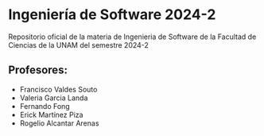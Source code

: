 # Ingeniería de Software 2024-2
Repositorio oficial de la materia de Ingenieria de Software de la Facultad de Ciencias de la UNAM del semestre 2024-2

## Profesores:

- Francisco Valdes Souto
- Valeria Garcia Landa
- Fernando Fong
- Erick Martínez Piza
- Rogelio Alcantar Arenas

